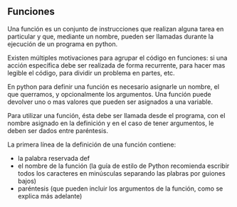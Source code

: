 ## Funciones

Una función es un conjunto de instrucciones que realizan alguna tarea en particular y que, mediante un nombre, pueden ser llamadas durante la ejecución de un programa en python.


Existen múltiples motivaciones para agrupar el código en funciones: si una acción específica debe ser realizada de forma recurrente, para hacer mas legible el código, para dividir un problema en partes, etc.

En python para definir una función es necesario asignarle un nombre, el que querramos, y opcionalmente los argumentos. Una función puede devolver uno o mas valores que pueden ser asignados a una variable.

Para utilizar una función, ésta debe ser llamada desde el programa, con el nombre asignado en la definición y en el caso de tener argumentos, le deben ser dados entre paréntesis.

La primera línea de la definición de una función contiene:

* la palabra reservada def
* el nombre de la función (la guía de estilo de Python recomienda escribir todos los caracteres en minúsculas separando las plabras por guiones bajos)
* paréntesis (que pueden incluir los argumentos de la función, como se explica más adelante)